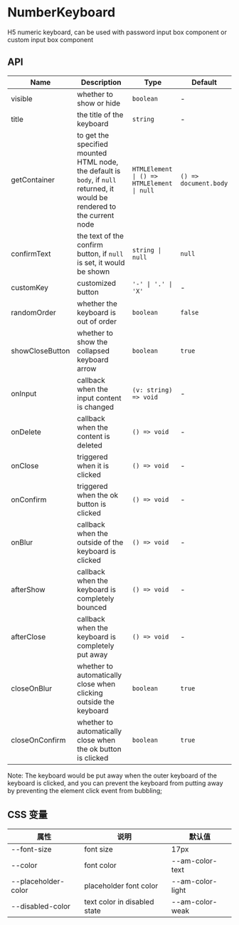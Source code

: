 # NumberKeyboard

H5 numeric keyboard, can be used with password input box component or custom input box component

<code src="./demos/index.tsx"></code>

## API

| Name            | Description                                                                                                                 | Type                                       | Default               |
| --------------- | --------------------------------------------------------------------------------------------------------------------------- | ------------------------------------------ | --------------------- |
| visible         | whether to show or hide                                                                                                     | `boolean`                                  | -                     |
| title           | the title of the keyboard                                                                                                   | `string`                                   | -                     |
| getContainer    | to get the specified mounted HTML node, the default is `body`, if `null` returned, it would be rendered to the current node | `HTMLElement \| () => HTMLElement \| null` | `() => document.body` |
| confirmText     | the text of the confirm button, if `null` is set, it would be shown                                                         | `string \| null`                           | `null`                |
| customKey       | customized button                                                                                                           | `'-' \| '.' \| 'X'`                        | -                     |
| randomOrder     | whether the keyboard is out of order                                                                                        | `boolean`                                  | `false`               |
| showCloseButton | whether to show the collapsed keyboard arrow                                                                                | `boolean`                                  | `true`                |
| onInput         | callback when the input content is changed                                                                                  | `(v: string) => void`                      | -                     |
| onDelete        | callback when the content is deleted                                                                                        | `() => void`                               | -                     |
| onClose         | triggered when it is clicked                                                                                                | `() => void`                               | -                     |
| onConfirm       | triggered when the ok button is clicked                                                                                     | `() => void`                               | -                     |
| onBlur          | callback when the outside of the keyboard is clicked                                                                        | `() => void`                               | -                     |
| afterShow       | callback when the keyboard is completely bounced                                                                            | `() => void`                               | -                     |
| afterClose      | callback when the keyboard is completely put away                                                                           | `() => void`                               | -                     |
| closeOnBlur     | whether to automatically close when clicking outside the keyboard                                                           | `boolean`                                  | `true`                |
| closeOnConfirm  | whether to automatically close when the ok button is clicked                                                                | `boolean`                                  | `true`                |

<Alert type="info">
  Note: The keyboard would be put away when the outer keyboard of the keyboard is clicked, and you can prevent the keyboard from putting away by preventing the element click event from bubbling;
</Alert>

## CSS 变量

| 属性                | 说明                         | 默认值           |
| ------------------- | ---------------------------- | ---------------- |
| --font-size         | font size                    | 17px             |
| --color             | font color                   | --am-color-text  |
| --placeholder-color | placeholder font color       | --am-color-light |
| --disabled-color    | text color in disabled state | --am-color-weak  |
